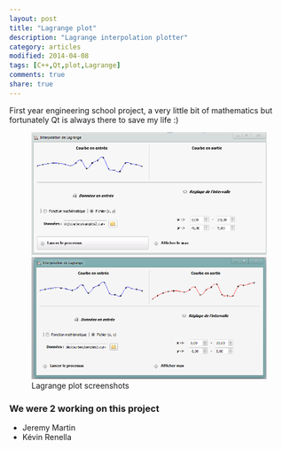 ```yaml
---
layout: post
title: "Lagrange plot"
description: "Lagrange interpolation plotter"
category: articles
modified: 2014-04-08
tags: [C++,Qt,plot,Lagrange]
comments: true
share: true
---
```


First year engineering school project, a very little bit of mathematics but fortunately Qt is always there to save my life :)

<div class="zoom-gallery">
    <figure class="half">
        <a href="/images/lagrange-plot/lagrange-plot-curves.png"><img src="/images/lagrange-plot/lagrange-plot-curves.png" /></a>
        <a href="/images/lagrange-plot/lagrange-plot-results.png"><img src="/images/lagrange-plot/lagrange-plot-results.png" /></a>
        <figcaption>Lagrange plot screenshots</figcaption>
    </figure>
</div>

### We were 2 working on this project

- Jeremy Martin
- Kévin Renella